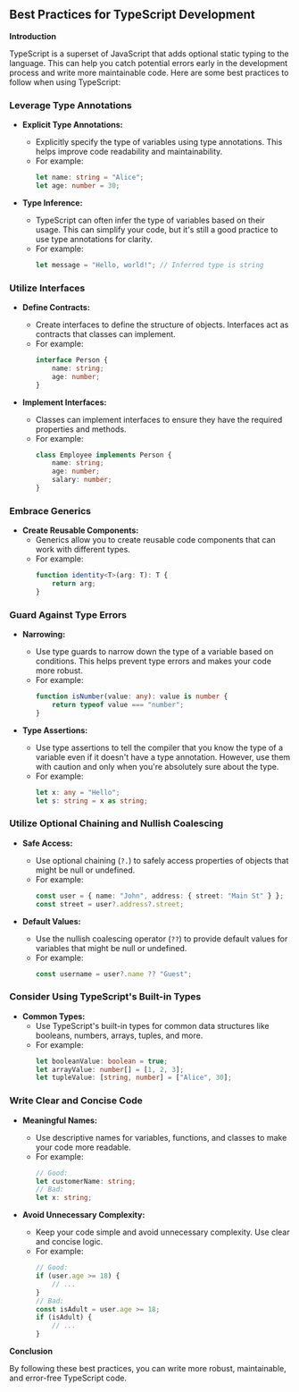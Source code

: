 ## Best Practices for TypeScript Development

**Introduction**

TypeScript is a superset of JavaScript that adds optional static typing to the language. This can help you catch potential errors early in the development process and write more maintainable code. Here are some best practices to follow when using TypeScript:

### **Leverage Type Annotations**

* **Explicit Type Annotations:**
    - Explicitly specify the type of variables using type annotations. This helps improve code readability and maintainability.
    - For example:
        ```typescript
        let name: string = "Alice";
        let age: number = 30;
        ```

* **Type Inference:**
    - TypeScript can often infer the type of variables based on their usage. This can simplify your code, but it's still a good practice to use type annotations for clarity.
    - For example:
        ```typescript
        let message = "Hello, world!"; // Inferred type is string
        ```

### **Utilize Interfaces**

* **Define Contracts:**
    - Create interfaces to define the structure of objects. Interfaces act as contracts that classes can implement.
    - For example:
        ```typescript
        interface Person {
            name: string;
            age: number;
        }
        ```

* **Implement Interfaces:**
    - Classes can implement interfaces to ensure they have the required properties and methods.
    - For example:
        ```typescript
        class Employee implements Person {
            name: string;
            age: number;
            salary: number;
        }
        ```

### **Embrace Generics**

* **Create Reusable Components:**
    - Generics allow you to create reusable code components that can work with different types.
    - For example:
        ```typescript
        function identity<T>(arg: T): T {
            return arg;
        }
        ```

### **Guard Against Type Errors**

* **Narrowing:**
    - Use type guards to narrow down the type of a variable based on conditions. This helps prevent type errors and makes your code more robust.
    - For example:
        ```typescript
        function isNumber(value: any): value is number {
            return typeof value === "number";
        }
        ```

* **Type Assertions:**
    - Use type assertions to tell the compiler that you know the type of a variable even if it doesn't have a type annotation. However, use them with caution and only when you're absolutely sure about the type.
    - For example:
        ```typescript
        let x: any = "Hello";
        let s: string = x as string;
        ```

### **Utilize Optional Chaining and Nullish Coalescing**

* **Safe Access:**
    - Use optional chaining (`?.`) to safely access properties of objects that might be null or undefined.
    - For example:
        ```typescript
        const user = { name: "John", address: { street: "Main St" } };
        const street = user?.address?.street;
        ```

* **Default Values:**
    - Use the nullish coalescing operator (`??`) to provide default values for variables that might be null or undefined.
    - For example:
        ```typescript
        const username = user?.name ?? "Guest";
        ```

### **Consider Using TypeScript's Built-in Types**

* **Common Types:**
    - Use TypeScript's built-in types for common data structures like booleans, numbers, arrays, tuples, and more.
    - For example:
        ```typescript
        let booleanValue: boolean = true;
        let arrayValue: number[] = [1, 2, 3];
        let tupleValue: [string, number] = ["Alice", 30];
        ```

### **Write Clear and Concise Code**

* **Meaningful Names:**
    - Use descriptive names for variables, functions, and classes to make your code more readable.
    - For example:
        ```typescript
        // Good:
        let customerName: string;
        // Bad:
        let x: string;
        ```

* **Avoid Unnecessary Complexity:**
    - Keep your code simple and avoid unnecessary complexity. Use clear and concise logic.
    - For example:
        ```typescript
        // Good:
        if (user.age >= 18) {
            // ...
        }
        // Bad:
        const isAdult = user.age >= 18;
        if (isAdult) {
            // ...
        }
        ```

**Conclusion**

By following these best practices, you can write more robust, maintainable, and error-free TypeScript code.